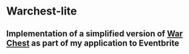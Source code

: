 # Warchest-lite

## Implementation of a simplified version of [War Chest](https://boardgamegeek.com/boardgame/249259/war-chest) as part of my application to Eventbrite
